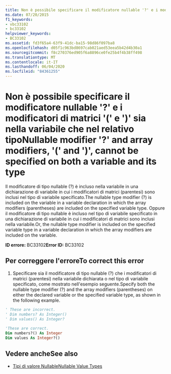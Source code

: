 ```yaml
---
title: Non è possibile specificare il modificatore nullable '?' e i modificatori di matrici '(' e ')' sia nella variabile che nel relativo tipo
ms.date: 07/20/2015
f1_keywords:
- vbc33102
- bc33102
helpviewer_keywords:
- BC33102
ms.assetid: fd3f65a4-63f9-41dc-ba15-98d86f097ba8
ms.openlocfilehash: d05f1c963bd8697cab021aed53eea5b42d4b30a1
ms.sourcegitcommit: f8c270376ed905f6a8896ce0fe25b4f4b38ff498
ms.translationtype: MT
ms.contentlocale: it-IT
ms.lasthandoff: 06/04/2020
ms.locfileid: "84361255"
---
```

# <a name="nullable-modifier--and-array-modifiers--and--cannot-be-specified-on-both-a-variable-and-its-type"></a><span data-ttu-id="0d7f9-102">Non è possibile specificare il modificatore nullable '?' e i modificatori di matrici '(' e ')' sia nella variabile che nel relativo tipo</span><span class="sxs-lookup"><span data-stu-id="0d7f9-102">Nullable modifier '?' and array modifiers, '(' and ')', cannot be specified on both a variable and its type</span></span>
<span data-ttu-id="0d7f9-103">Il modificatore di tipo nullable (?) è incluso nella variabile in una dichiarazione di variabile in cui i modificatori di matrici (parentesi) sono inclusi nel tipo di variabile specificato.</span><span class="sxs-lookup"><span data-stu-id="0d7f9-103">The nullable type modifier (?) is included on the variable in a variable declaration in which the array modifiers (parentheses) are included on the specified variable type.</span></span> <span data-ttu-id="0d7f9-104">Oppure il modificatore di tipo nullable è incluso nel tipo di variabile specificato in una dichiarazione di variabile in cui i modificatori di matrici sono inclusi nella variabile.</span><span class="sxs-lookup"><span data-stu-id="0d7f9-104">Or, the nullable type modifier is included on the specified variable type in a variable declaration in which the array modifiers are included on the variable.</span></span>  
  
 <span data-ttu-id="0d7f9-105">**ID errore:** BC33102</span><span class="sxs-lookup"><span data-stu-id="0d7f9-105">**Error ID:** BC33102</span></span>  
  
## <a name="to-correct-this-error"></a><span data-ttu-id="0d7f9-106">Per correggere l'errore</span><span class="sxs-lookup"><span data-stu-id="0d7f9-106">To correct this error</span></span>  
  
1. <span data-ttu-id="0d7f9-107">Specificare sia il modificatore di tipo nullable (?) che i modificatori di matrici (parentesi) nella variabile dichiarata o nel tipo di variabile specificato, come mostrato nell'esempio seguente.</span><span class="sxs-lookup"><span data-stu-id="0d7f9-107">Specify both the nullable type modifier (?) and the array modifiers (parentheses) on either the declared variable or the specified variable type, as shown in the following example.</span></span>  
  
```vb  
' These are incorrect.  
' Dim numbers? As Integer()  
' Dim values() As Integer?  
  
'These are correct.  
Dim numbers?() As Integer  
Dim values As Integer?()  
```  
  
## <a name="see-also"></a><span data-ttu-id="0d7f9-108">Vedere anche</span><span class="sxs-lookup"><span data-stu-id="0d7f9-108">See also</span></span>

- [<span data-ttu-id="0d7f9-109">Tipi di valore Nullable</span><span class="sxs-lookup"><span data-stu-id="0d7f9-109">Nullable Value Types</span></span>](../programming-guide/language-features/data-types/nullable-value-types.md)
